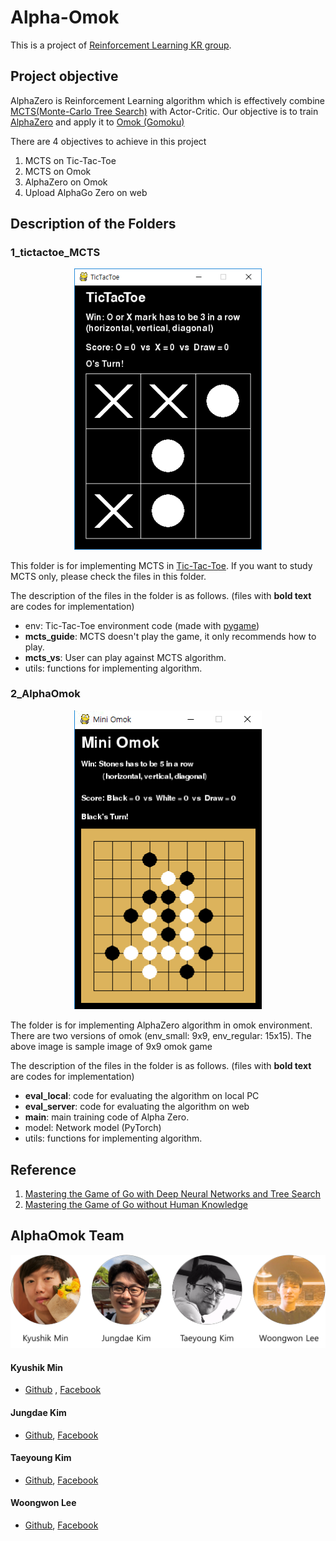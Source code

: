 # Alpha-Omok
This is a project of [Reinforcement Learning KR group](https://www.facebook.com/groups/ReinforcementLearningKR/).



## Project objective
AlphaZero is Reinforcement Learning algorithm which is effectively combine [MCTS(Monte-Carlo Tree Search)](https://en.wikipedia.org/wiki/Monte_Carlo_tree_search) with Actor-Critic. Our objective is to train [AlphaZero](https://deepmind.com/blog/alphago-zero-learning-scratch/) and apply it to [Omok (Gomoku)](https://en.wikipedia.org/wiki/Gomoku) 

There are 4 objectives to achieve in this project  
1. MCTS on Tic-Tac-Toe
2. MCTS on Omok
3. AlphaZero on Omok
4. Upload AlphaGo Zero on web



## Description of the Folders

### 1_tictactoe_MCTS

<p align= "center">
  <img src="./image/tictactoe.PNG" width="300" alt="TicTacToe Image" />
</p>

 This folder is for implementing MCTS in [Tic-Tac-Toe](https://en.wikipedia.org/wiki/Tic-tac-toe). If you want to study MCTS only, please check the files in this folder. <br>

The description of the files in the folder is as follows. (files with **bold text** are codes for implementation)

- env: Tic-Tac-Toe environment code (made with [pygame](https://www.pygame.org/news))
- **mcts_guide**: MCTS doesn't play the game, it only recommends how to play. 
- **mcts_vs**: User can play against MCTS algorithm. 
- utils: functions for implementing algorithm. 



### 2_AlphaOmok

<p align= "center">
  <img src="./image/mini_omok_game.png" width="300" alt="mini omok Image" />
</p>

  The folder is for implementing AlphaZero algorithm in omok environment. There are two versions of omok (env_small: 9x9, env_regular: 15x15). The above image is sample image of 9x9 omok game <br>

 The description of the files in the folder is as follows. (files with **bold text** are codes for implementation)

- **eval_local**: code for evaluating the algorithm on local PC
- **eval_server**: code for evaluating the algorithm on web
- **main**: main training code of Alpha Zero. 
- model: Network model (PyTorch)
- utils: functions for implementing algorithm. 



## Reference

1. [Mastering the Game of Go with Deep Neural Networks and Tree Search](https://storage.googleapis.com/deepmind-media/alphago/AlphaGoNaturePaper.pdf)
2. [Mastering the Game of Go without Human Knowledge](https://www.nature.com/articles/nature24270)



## AlphaOmok Team

<p align= "center">
  <img src="./image/alphaomok_team.png" width="700" alt="mini omok team" />
</p>



#### Kyushik Min

- [Github](https://github.com/Kyushik) , [Facebook](https://www.facebook.com/kyushik.min)

#### Jungdae Kim

- [Github](https://github.com/kekmodel), [Facebook](https://www.facebook.com/kekmodel)

#### Taeyoung Kim

- [Github](https://github.com/tykimos), [Facebook](https://www.facebook.com/tykimo?fb_dtsg_ag=Ady1EHqKnlcLT-zAFbaUyDBb3rkcn83lfcN0FlNww_4yow%3AAdyPwQKxu7-xgSCkXX8Ui4lfc_2Cj1qYPXKS3-S1TtbIHQ)

#### Woongwon Lee

- [Github](https://github.com/dnddnjs), [Facebook](https://www.facebook.com/dnddnjs?fb_dtsg_ag=Ady1EHqKnlcLT-zAFbaUyDBb3rkcn83lfcN0FlNww_4yow%3AAdyPwQKxu7-xgSCkXX8Ui4lfc_2Cj1qYPXKS3-S1TtbIHQ)

